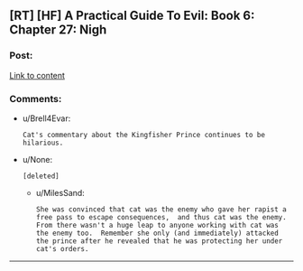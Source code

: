 ## [RT] [HF] A Practical Guide To Evil: Book 6: Chapter 27: Nigh

### Post:

[Link to content](https://practicalguidetoevil.wordpress.com/2020/05/12/chapter-27-nigh/)

### Comments:

- u/Brell4Evar:
  ```
  Cat's commentary about the Kingfisher Prince continues to be hilarious.
  ```

- u/None:
  ```
  [deleted]
  ```

  - u/MilesSand:
    ```
    She was convinced that cat was the enemy who gave her rapist a free pass to escape consequences,  and thus cat was the enemy. From there wasn't a huge leap to anyone working with cat was the enemy too.  Remember she only (and immediately) attacked the prince after he revealed that he was protecting her under cat's orders.
    ```

---


